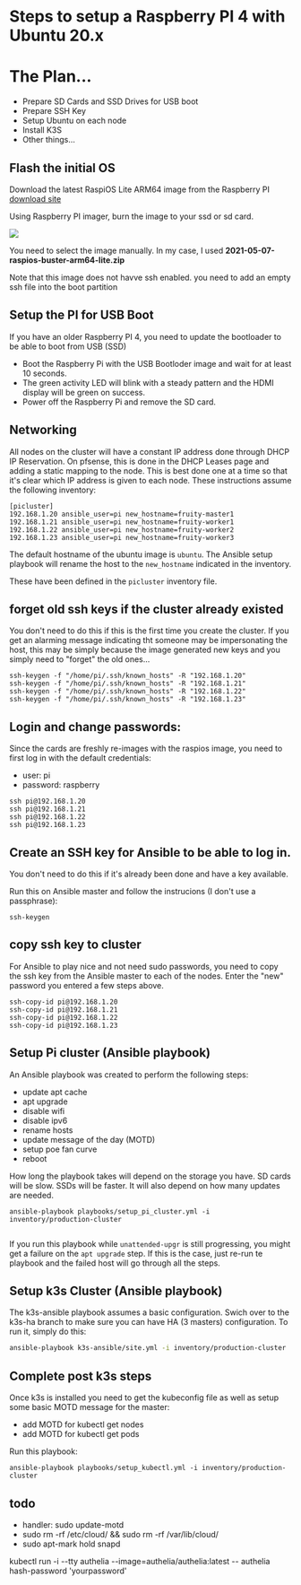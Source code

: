 # Steps to setup a Raspberry PI 4 with Ubuntu 20.x

# The Plan...

* Prepare SD Cards and SSD Drives for USB boot
* Prepare SSH Key
* Setup Ubuntu on each node
* Install K3S
* Other things...




## Flash the initial OS

Download the latest RaspiOS Lite ARM64 image from the Raspberry PI [download site](https://downloads.raspberrypi.org/raspios_lite_arm64/images/)

Using Raspberry PI imager, burn the image to your ssd or sd card.


  <img src="https://www.raspberrypi.org/homepage-9df4b/static/md-82e922d180736055661b2b9df176700c.png">

You need to select the image manually.  In my case, I used **2021-05-07-raspios-buster-arm64-lite.zip**

Note that this image does not havve ssh enabled.  you need to add an empty ssh file into the boot partition

## Setup the PI for USB Boot

If you have an older Raspberry PI 4, you need to update the bootloader to be able to boot from USB (SSD)

* Boot the Raspberry Pi with the USB Bootloder image and wait for at least 10 seconds.
* The green activity LED will blink with a steady pattern and the HDMI display will be green on success.
* Power off the Raspberry Pi and remove the SD card.

## Networking

All nodes on the cluster will have a constant IP address done through DHCP IP Reservation.  On pfsense, this is done in the DHCP Leases page and adding a static mapping to the node.  This is best done one at a time so that it's clear which IP address is given to each node.  These instructions assume the following inventory:

```
[picluster]
192.168.1.20 ansible_user=pi new_hostname=fruity-master1
192.168.1.21 ansible_user=pi new_hostname=fruity-worker1
192.168.1.22 ansible_user=pi new_hostname=fruity-worker2
192.168.1.23 ansible_user=pi new_hostname=fruity-worker3
```
The default hostname of the ubuntu image is `ubuntu`.  The Ansible setup playbook will rename the host to the `new_hostname` indicated in the inventory.

These have been defined in the `picluster` inventory file.

## forget old ssh keys if the cluster already existed 
You don't need to do this if this is the first time you create the cluster.  If you get an alarming message indicating tht someone may be impersonating the host, this may be simply because the image generated new keys and you simply need to "forget" the old ones...

```
ssh-keygen -f "/home/pi/.ssh/known_hosts" -R "192.168.1.20"
ssh-keygen -f "/home/pi/.ssh/known_hosts" -R "192.168.1.21"
ssh-keygen -f "/home/pi/.ssh/known_hosts" -R "192.168.1.22"
ssh-keygen -f "/home/pi/.ssh/known_hosts" -R "192.168.1.23"
```

## Login and change passwords:
Since the cards are freshly re-images with the raspios image, you need to first log in with the default credentials:

* user: pi
* password: raspberry

```
ssh pi@192.168.1.20
ssh pi@192.168.1.21
ssh pi@192.168.1.22
ssh pi@192.168.1.23
```

## Create an SSH key for Ansible to be able to log in.
You don't need to do this if it's already been done and have a key available.

Run this on Ansible master and follow the instrucions (I don't use a passphrase):
```
ssh-keygen
```

## copy ssh key to cluster
For Ansible to play nice and not need sudo passwords, you need to copy the ssh key from the Ansible master to each of the nodes.  Enter the "new" password you entered a few steps above.

```
ssh-copy-id pi@192.168.1.20
ssh-copy-id pi@192.168.1.21
ssh-copy-id pi@192.168.1.22
ssh-copy-id pi@192.168.1.23
```


## Setup Pi cluster (Ansible playbook)

An Ansible playbook was created to perform the following steps:

* update apt cache
* apt upgrade
* disable wifi
* disable ipv6
* rename hosts
* update message of the day (MOTD)
* setup poe fan curve
* reboot

How long the playbook takes will depend on the storage you have. SD cards will be slow. SSDs will be faster.  It will also depend on how many updates are needed.

```
ansible-playbook playbooks/setup_pi_cluster.yml -i inventory/production-cluster


```
If you run this playbook while `unattended-upgr` is still progressing, you might get a failure on the `apt upgrade` step.
If this is the case, just re-run te playbook and the failed host will go through all the steps.


## Setup k3s Cluster (Ansible playbook)

The k3s-ansible playbook assumes a basic configuration.  Swich over to the k3s-ha branch to make sure you can have HA (3 masters) configuration.
To run it, simply do this:

```bash
ansible-playbook k3s-ansible/site.yml -i inventory/production-cluster
```

## Complete post k3s steps

Once k3s is installed you need to get the kubeconfig file as well as setup some basic MOTD message for the master:

* add MOTD for kubectl get nodes
* add MOTD for kubectl get pods

Run this playbook:

```
ansible-playbook playbooks/setup_kubectl.yml -i inventory/production-cluster
```

## todo 

* handler: sudo update-motd
* sudo rm -rf /etc/cloud/ && sudo rm -rf /var/lib/cloud/
* sudo apt-mark hold snapd

kubectl run -i --tty authelia --image=authelia/authelia:latest -- authelia hash-password 'yourpassword'